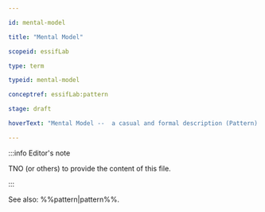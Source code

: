 ```yaml
---

id: mental-model

title: "Mental Model"

scopeid: essifLab

type: term

typeid: mental-model

conceptref: essifLab:pattern

stage: draft

hoverText: "Mental Model --  a casual and formal description (Pattern) of a set of Concepts, relations between them, and constraints, that provide a specific 'viewpoint', or 'way of thinking' about a certain topic."

---
```




:::info Editor's note

TNO (or others) to provide the content of this file.

:::



See also: %%pattern|pattern%%.